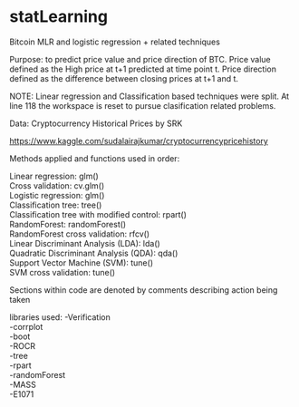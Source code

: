 # statLearning
Bitcoin MLR and logistic regression + related techniques


Purpose: to predict price value and price direction of BTC. Price value defined as the High price at t+1 predicted at time point t. Price direction defined as the difference between closing prices at t+1 and t.

NOTE: Linear regression and Classification based techniques were split. At line 118 the workspace is reset to pursue clasification related problems. 

Data: Cryptocurrency Historical Prices by SRK

https://www.kaggle.com/sudalairajkumar/cryptocurrencypricehistory

Methods applied and functions used in order:

Linear regression: glm()<br/>
Cross validation: cv.glm()<br/>
Logistic regression: glm()<br/>
Classification tree: tree()<br/>
Classification tree with modified control: rpart()<br/>
RandomForest: randomForest()<br/>
RandomForest cross validation: rfcv()<br/>
Linear Discriminant Analysis (LDA): lda()<br/>
Quadratic Discriminant Analysis (QDA): qda()<br/>
Support Vector Machine (SVM): tune()<br/>
SVM cross validation: tune()<br/>

Sections within code are denoted by comments describing action being taken


libraries used:
-Verification<br/>
-corrplot<br/>
-boot<br/>
-ROCR<br/>
-tree<br/>
-rpart<br/>
-randomForest<br/>
-MASS<br/>
-E1071<br/>
